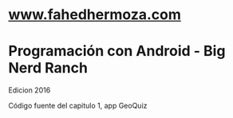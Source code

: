 # www.fahedhermoza.com

		
Programación con Android - Big Nerd Ranch
=======================================

Edicion 2016

Código fuente del capitulo 1, app GeoQuiz


